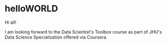 # helloWORLD

Hi all!

I am looking forward to the Data Scientist's Toolbox course as part of JHU's Data Science Specialization offered via Coursera.
